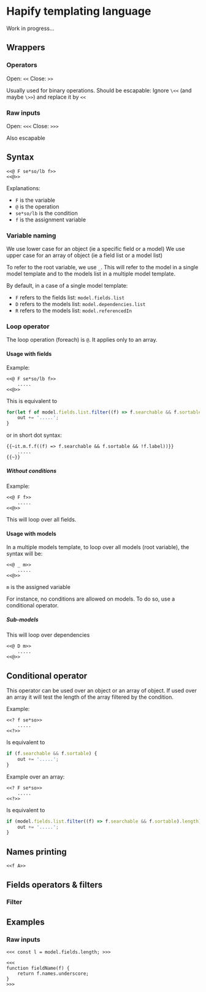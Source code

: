 
# Hapify templating language

Work in progress...

## Wrappers

### Operators

Open: `<<`
Close: `>>`

Usually used for binary operations. Should be escapable:
Ignore `\<<` (and maybe `\>>`) and replace it by `<<`

### Raw inputs

Open: `<<<`
Close: `>>>`

Also escapable

## Syntax

```
<<@ F se*so/lb f>>
<<@>>
```

Explanations:
- `F` is the variable
- `@` is the operation
- `se*so/lb` is the condition
- `f` is the assignment variable

### Variable naming

We use lower case for an object (ie a specific field or a model)
We use upper case for an array of object (ie a field list or a model list)

To refer to the root variable, we use `_`.
This will refer to the model in a single model template and to the models list in a multiple model template.

By default, in a case of a single model template:
- `F` refers to the fields list: `model.fields.list`
- `D` refers to the models list: `model.dependencies.list`
- `R` refers to the models list: `model.referencedIn`

### Loop operator

The loop operation (foreach) is `@`. It applies only to an array.

#### Usage with fields

Example:
```
<<@ F se*so/lb f>>
    .....
<<@>>
```

This is equivalent to
```javascript
for(let f of model.fields.list.filter((f) => f.searchable && f.sortable && !f.label)) {
    out += '.....';
}
```

or in short dot syntax:
```
{{~it.m.f.f((f) => f.searchable && f.sortable && !f.label))}}
    .....
{{~}}
```

##### Without conditions

Example:
```
<<@ F f>>
    .....
<<@>>
```

This will loop over all fields.

#### Usage with models

In a multiple models template, to loop over all models (root variable), the syntax will be:

```
<<@ _ m>>
    .....
<<@>>
```

`m` is the assigned variable

For instance, no conditions are allowed on models. To do so, use a conditional operator.

##### Sub-models

This will loop over dependencies

```
<<@ D m>>
    .....
<<@>>
```

## Conditional operator

This operator can be used over an object or an array of object.
If used over an array it will test the length of the array filtered by the condition.

Example:
```
<<? f se*so>>
    .....
<<?>>
```

Is equivalent to
```javascript
if (f.searchable && f.sortable) {
    out += '.....';
}
```

Example over an array:
```
<<? F se*so>>
    .....
<<?>>
```

Is equivalent to
```javascript
if (model.fields.list.filter((f) => f.searchable && f.sortable).length) {
    out += '.....';
}
```

## Names printing

`<<f A>>`

## Fields operators & filters

### Filter

## Examples

### Raw inputs

```
<<< const l = model.fields.length; >>>
```

```
<<<
function fieldName(f) {
    return f.names.underscore;
}
>>>
```

